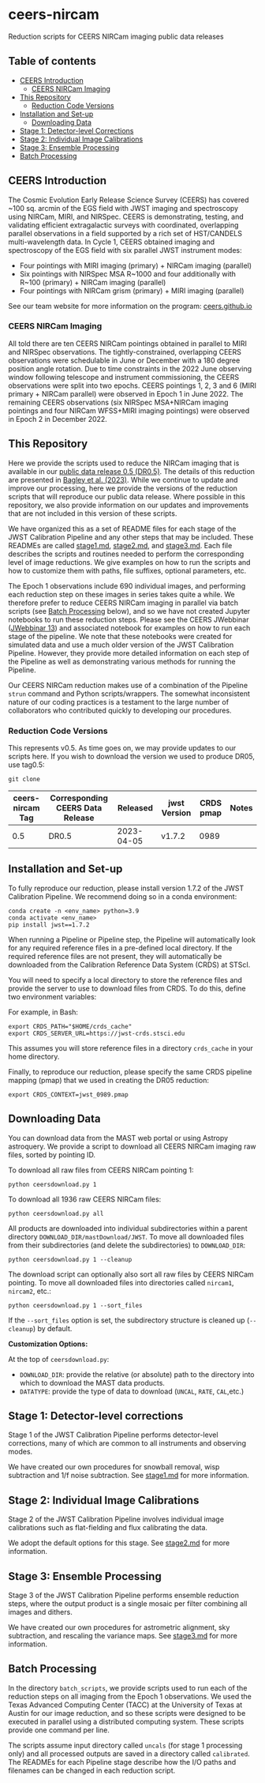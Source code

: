 # ceers-nircam 

Reduction scripts for CEERS NIRCam imaging public data releases

## Table of contents
* [CEERS Introduction](#intro)
  * [CEERS NIRCam Imaging](#intro-imaging)
* [This Repository](#repo-purpose)
  * [Reduction Code Versions](#versions)
* [Installation and Set-up](#install)
  * [Downloading Data](#download)
* [Stage 1: Detector-level Corrections](#stage1)
* [Stage 2: Individual Image Calibrations](#stage2)
* [Stage 3: Ensemble Processing](#stage3)
* [Batch Processing](#batch)


<a name='intro'></a>
## CEERS Introduction

The Cosmic Evolution Early Release Science Survey (CEERS) has covered ~100 sq. 
arcmin of the EGS field with JWST imaging and spectroscopy using NIRCam, MIRI, 
and NIRSpec. CEERS is demonstrating, testing, and validating efficient 
extragalactic surveys with coordinated, overlapping parallel observations in a 
field supported by a rich set of HST/CANDELS multi-wavelength data. In Cycle 1,
CEERS obtained imaging and spectroscopy of the EGS field with six parallel 
JWST instrument modes: 
* Four pointings with MIRI imaging (primary) + NIRCam imaging (parallel) 
* Six pointings with NIRSpec MSA R\~1000 and four additionally with R\~100 
  (primary) + NIRCam imaging (parallel)
* Four pointings with NIRCam grism (primary) + MIRI imaging (parallel)

See our team website for more information on the program: [ceers.github.io](https://ceers.github.io)


<a name='intro-imaging'></a>
### CEERS NIRCam Imaging 

All told there are ten CEERS NIRCam pointings obtained in parallel to MIRI and 
NIRSpec observations. The tightly-constrained, overlapping CEERS observations 
were schedulable in June or December with a 180 degree position angle rotation.
Due to time constraints in the 2022 June observing window following telescope 
and instrument commissioning, the CEERS observations were split into two 
epochs. CEERS pointings 1, 2, 3 and 6 (MIRI primary + NIRCam parallel) were 
observed in Epoch 1 in June 2022. The remaining CEERS observations (six 
NIRSpec MSA+NIRCam imaging pointings and four NIRCam WFSS+MIRI imaging 
pointings) were observed in Epoch 2 in December 2022. 


<a name='repo-purpose'></a>
## This Repository

Here we provide the scripts used to reduce the NIRCam imaging that is 
available in our [public data release 0.5 (DR0.5)](https://ceers.github.io/dr05.html). 
The details of this reduction are presented in [Bagley et al. (2023)](https://ui.adsabs.harvard.edu/abs/2023ApJ...946L..12B/abstract). While we continue to 
update and improve our processing, here we provide the versions of the 
reduction scripts that will reproduce our public data release. Where possible 
in this repository, we also provide information on our updates and 
improvements that are not included in this version of these scripts.

We have organized this as a set of README files for each stage of the JWST 
Calibration Pipeline and any other steps that may be included. These READMEs
are called [stage1.md](stage1.md), [stage2.md](stage2.md), 
and [stage3.md](stage3.md). Each file describes the scripts and routines 
needed to perform the corresponding level of image reductions. We give examples
on how to run the scripts and how to customize them with paths, file 
suffixes, optional parameters, etc. 

The Epoch 1 observations include 690 individual images, and performing each 
reduction step on these images in series takes quite a while. We therefore 
prefer to reduce CEERS NIRCam imaging in parallel via batch scripts (see 
[Batch Processing](#batch) below), and so we have not created Jupyter 
notebooks to run these reduction steps. Please see the CEERS JWebbinar 
([JWebbinar 13](https://www.stsci.edu/jwst/science-execution/jwebbinars)) and 
associated notebook for examples on how to run each stage of the pipeline. We 
note that these notebooks were created for simulated data and use a much older 
version of the JWST Calibration Pipeline. However, they provide more detailed
information on each step of the Pipeline as well as demonstrating various 
methods for running the Pipeline. 

Our CEERS NIRCam reduction makes use of a combination of the Pipeline `strun` 
command and Python scripts/wrappers. The somewhat inconsistent nature of our 
coding practices is a testament to the large number of collaborators who 
contributed quickly to developing our procedures. 


<a name='versions'></a>
### Reduction Code Versions

This represents v0.5. As time goes on, we may provide updates to our scripts 
here. If you wish to download the version we used to produce DR05, use tag0.5: 
```
git clone 
```
| ceers-nircam Tag | Corresponding CEERS Data Release | Released   | jwst Version | CRDS pmap | Notes |
|------------------|----------------------------------|------------|--------------|-----------|-------|
| 0.5              | DR0.5                            | 2023-04-05 | v1.7.2       | 0989      |       |


<a name='install'></a>
## Installation and Set-up

To fully reproduce our reduction, please install version 1.7.2 of the JWST 
Calibration Pipeline. We recommend doing so in a conda environment:

```
conda create -n <env_name> python=3.9
conda activate <env_name>
pip install jwst==1.7.2
```

When running a Pipeline or Pipeline step, the Pipeline will automatically
look for any required reference files in a pre-defined local directory. 
If the required reference files are not present, they will automatically be
downloaded from the Calibration Reference Data System (CRDS) at STScI. 

You will need to specify a local directory to store the reference files
and provide the server to use to download files from CRDS. To do this,
define two environment variables:

For example, in Bash: 
```
export CRDS_PATH="$HOME/crds_cache"
export CRDS_SERVER_URL=https://jwst-crds.stsci.edu
```
This assumes you will store reference files in a directory `crds_cache` in 
your home directory.

Finally, to reproduce our reduction, please specify the same CRDS pipeline
mapping (pmap) that we used in creating the DR05 reduction:
```
export CRDS_CONTEXT=jwst_0989.pmap
```


<a name='download'></a>
## Downloading Data

You can download data from the MAST web portal or using Astropy astroquery.
We provide a script to download all CEERS NIRCam imaging raw files, sorted
by pointing ID. 

To download all raw files from CEERS NIRCam pointing 1:
```
python ceersdownload.py 1
```

To download all 1936 raw CEERS NIRCam files:
```
python ceersdownload.py all
```

All products are downloaded into individual subdirectories within a parent
directory `DOWNLOAD_DIR/mastDownload/JWST`. To move all downloaded files from
their subdirectories (and delete the subdirectories) to `DOWNLOAD_DIR`:
```
python ceersdownload.py 1 --cleanup
```

The download script can optionally also sort all raw files by CEERS NIRCam 
pointing. To move all downloaded files into directories called `nircam1`, 
`nircam2`, etc.: 
```
python ceersdownload.py 1 --sort_files
```
If the `--sort_files` option is set, the subdirectory structure is cleaned
up (`--cleanup`) by default.

**Customization Options:**

At the top of `ceersdownload.py`:
* `DOWNLOAD_DIR`: provide the relative (or absolute) path to the directory
  into which to download the MAST data products. 
* `DATATYPE`: provide the type of data to download (`UNCAL`, `RATE`, `CAL`,etc.) 


<a name='stage1'></a>
## Stage 1: Detector-level corrections 

Stage 1 of the JWST Calibration Pipeline performs detector-level corrections,
many of which are common to all instruments and observing modes.

We have created our own procedures for snowball removal, wisp subtraction 
and 1/f noise subtraction. See [stage1.md](stage1.md) for more information.


<a name='stage2'></a>
## Stage 2: Individual Image Calibrations

Stage 2 of the JWST Calibration Pipeline involves individual image calibrations
such as flat-fielding and flux calibrating the data.

We adopt the default options for this stage. See [stage2.md](stage2.md) for 
more information.


<a name='stage3'></a>
## Stage 3: Ensemble Processing

Stage 3 of the JWST Calibration Pipeline performs ensemble reduction steps,
where the output product is a single mosaic per filter combining all images
and dithers.

We have created our own procedures for astrometric alignment, sky subtraction,
and rescaling the variance maps. See [stage3.md](stage3.md) for more 
information.


<a name='batch'></a>
## Batch Processing

In the directory `batch_scripts`, we provide scripts used to run each of the 
reduction steps on all imaging from the Epoch 1 observations. We used the 
Texas Advanced Computing Center (TACC) at the University of Texas at Austin 
for our image reduction, and so these scripts were designed to be executed in 
parallel using a distributed computing system. These scripts provide one 
command per line. 

The scripts assume input directory called `uncals` (for stage 1 processing 
only) and all processed outputs are saved in a directory called `calibrated`. 
The READMEs for each Pipeline stage describe how the I/O paths and filenames
can be changed in each reduction script.


